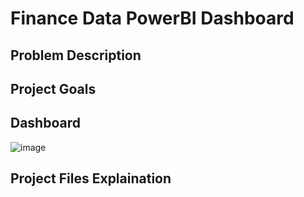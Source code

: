 # Finance Data PowerBI Dashboard

## Problem Description

## Project Goals

## Dashboard
![image](https://github.com/user-attachments/assets/473268d5-f5ce-47e7-b0c5-ec1a7bfb2fc2)


## Project Files Explaination
